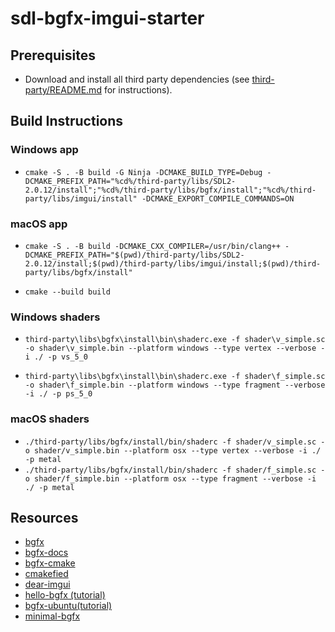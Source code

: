 # sdl-bgfx-imgui-starter

## Prerequisites

- Download and install all third party dependencies (see [third-party/README.md](third-party/README.md) for instructions).

## Build Instructions

### Windows app

- `cmake -S . -B build -G Ninja -DCMAKE_BUILD_TYPE=Debug -DCMAKE_PREFIX_PATH="%cd%/third-party/libs/SDL2-2.0.12/install";"%cd%/third-party/libs/bgfx/install";"%cd%/third-party/libs/imgui/install" -DCMAKE_EXPORT_COMPILE_COMMANDS=ON`

### macOS app

- `cmake -S . -B build -DCMAKE_CXX_COMPILER=/usr/bin/clang++ -DCMAKE_PREFIX_PATH="$(pwd)/third-party/libs/SDL2-2.0.12/install;$(pwd)/third-party/libs/imgui/install;$(pwd)/third-party/libs/bgfx/install"`

- `cmake --build build`

### Windows shaders

- `third-party\libs\bgfx\install\bin\shaderc.exe -f shader\v_simple.sc -o shader\v_simple.bin --platform windows --type vertex --verbose -i ./ -p vs_5_0`

- `third-party\libs\bgfx\install\bin\shaderc.exe -f shader\f_simple.sc -o shader\f_simple.bin --platform windows --type fragment --verbose -i ./ -p ps_5_0`

### macOS shaders

- `./third-party/libs/bgfx/install/bin/shaderc -f shader/v_simple.sc -o shader/v_simple.bin --platform osx --type vertex --verbose -i ./ -p metal`
- `./third-party/libs/bgfx/install/bin/shaderc -f shader/f_simple.sc -o shader/f_simple.bin --platform osx --type fragment --verbose -i ./ -p metal`

## Resources

- [bgfx](https://github.com/bkaradzic/bgfx)
- [bgfx-docs](https://bkaradzic.github.io/bgfx/index.html)
- [bgfx-cmake](https://github.com/widberg/bgfx.cmake)
- [cmakefied](https://github.com/tamaskenez/cmakefied)
- [dear-imgui](https://github.com/ocornut/imgui)
- [hello-bgfx (tutorial)](https://dev.to/pperon/hello-bgfx-4dka)
- [bgfx-ubuntu(tutorial)](https://www.sandeepnambiar.com/getting-started-with-bgfx/)
- [minimal-bgfx](https://github.com/jpcy/bgfx-minimal-example)

